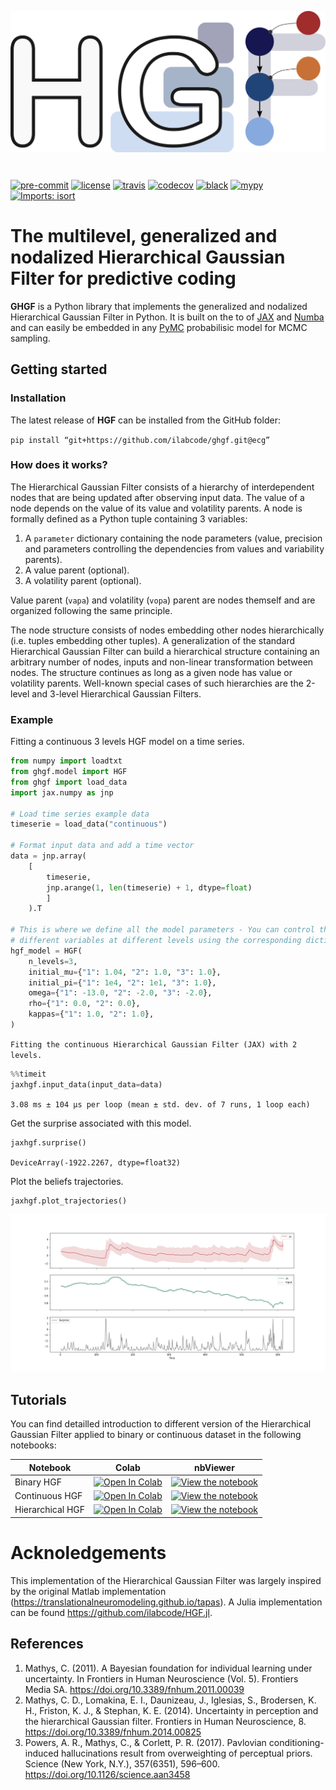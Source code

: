 <img src="docs/source/images/logo.png" align="center" alt="hgf" VSPACE=30>

[![pre-commit](https://img.shields.io/badge/pre--commit-enabled-brightgreen?logo=pre-commit&logoColor=white)](https://github.com/pre-commit/pre-commit) [![license](https://img.shields.io/badge/License-GPL%20v3-blue.svg)](https://github.com/LegrandNico/metadPy/blob/master/LICENSE) [![travis](https://travis-ci.com/LegrandNico/ghgf.svg?branch=master)](https://travis-ci.com/LegandNico/ghgf) [![codecov](https://codecov.io/gh/LegrandNico/ghgf/branch/master/graph/badge.svg)](https://codecov.io/gh/LegrandNico/ghgf) [![black](https://img.shields.io/badge/code%20style-black-000000.svg)](https://github.com/psf/black) [![mypy](http://www.mypy-lang.org/static/mypy_badge.svg)](http://mypy-lang.org/) [![Imports: isort](https://img.shields.io/badge/%20imports-isort-%231674b1?style=flat&labelColor=ef8336)](https://pycqa.github.io/isort/)

# The multilevel, generalized and nodalized Hierarchical Gaussian Filter for predictive coding

**GHGF** is a Python library that implements the generalized and nodalized Hierarchical Gaussian Filter in Python. It is built on the to of [JAX](https://jax.readthedocs.io/en/latest/jax.html) and [Numba](http://numba.pydata.org/) and can easily be embedded in any [PyMC](https://www.pymc.io/welcome.html) probabilisic model for MCMC sampling.

## Getting started

### Installation

The latest release of **HGF** can be installed from the GitHub folder:

`pip install “git+https://github.com/ilabcode/ghgf.git@ecg”`

### How does it works?

The Hierarchical Gaussian Filter consists of a hierarchy of interdependent nodes that are being updated after observing input data. The value of a node depends on the value of its value and volatility parents. A node is formally defined as a Python tuple containing 3 variables:

1. A `parameter` dictionary containing the node parameters (value, precision and parameters controlling the dependencies from values and variability parents).
2. A value parent (optional).
3. A volatility parent (optional).

Value parent (`vapa`) and volatility (`vopa`) parent are nodes themself and are organized following the same principle.

The node structure consists of nodes embedding other nodes hierarchically (i.e. tuples embedding other tuples). A generalization of the standard Hierarchical Gaussian Filter can build a hierarchical structure containing an arbitrary number of nodes, inputs and non-linear transformation between nodes. The structure continues as long as a given node has value or volatility parents. Well-known special cases of such hierarchies are the 2-level and 3-level Hierarchical Gaussian Filters.

### Example

Fitting a continuous 3 levels HGF model on a time series.

```python
from numpy import loadtxt
from ghgf.model import HGF
from ghgf import load_data
import jax.numpy as jnp

# Load time series example data
timeserie = load_data("continuous")

# Format input data and add a time vector 
data = jnp.array(
    [
        timeserie, 
        jnp.arange(1, len(timeserie) + 1, dtype=float)
        ]
    ).T

# This is where we define all the model parameters - You can control the value of
# different variables at different levels using the corresponding dictionary.
hgf_model = HGF(
    n_levels=3,
    initial_mu={"1": 1.04, "2": 1.0, "3": 1.0},
    initial_pi={"1": 1e4, "2": 1e1, "3": 1.0},
    omega={"1": -13.0, "2": -2.0, "3": -2.0},
    rho={"1": 0.0, "2": 0.0},
    kappas={"1": 1.0, "2": 1.0},
)

```

`
Fitting the continuous Hierarchical Gaussian Filter (JAX) with 2 levels.
`

```python
%%timeit
jaxhgf.input_data(input_data=data)
```

`
3.08 ms ± 104 µs per loop (mean ± std. dev. of 7 runs, 1 loop each)
`

Get the surprise associated with this model.

```python
jaxhgf.surprise()
```

`
DeviceArray(-1922.2267, dtype=float32)
`

Plot the beliefs trajectories.

```python
jaxhgf.plot_trajectories()
```

![png](./docs/source/images/trajectories.png)

## Tutorials

You can find detailled introduction to different version of the Hierarchical Gaussian Filter applied to binary or continuous dataset in the following notebooks:

| Notebook | Colab | nbViewer |
| --- | ---| --- |
| Binary HGF | [![Open In Colab](https://colab.research.google.com/assets/colab-badge.svg)](https://colab.research.google.com/github/ilabcode/ghgf/raw/ecg/notebooks/1-Binary%20HGF.ipynb) |  [![View the notebook](https://img.shields.io/badge/render-nbviewer-orange.svg)](https://nbviewer.jupyter.org/github/ilabcode/ghgf/raw/ecg/notebooks/1-Binary%20HGF.ipynb)
| Continuous HGF | [![Open In Colab](https://colab.research.google.com/assets/colab-badge.svg)](https://colab.research.google.com/github/ilabcode/ghgf/raw/ecg/notebooks/2-Continuous%20HGF.ipynb) |  [![View the notebook](https://img.shields.io/badge/render-nbviewer-orange.svg)](https://nbviewer.jupyter.org/github/ilabcode/ghgf/raw/ecg/notebooks/2-Continuous%20HGF.ipynb)
| Hierarchical HGF | [![Open In Colab](https://colab.research.google.com/assets/colab-badge.svg)](https://colab.research.google.com/github/ilabcode/ghgf/raw/ecg/notebooks/3-HierarchicalHGF.ipynb) |  [![View the notebook](https://img.shields.io/badge/render-nbviewer-orange.svg)](https://nbviewer.jupyter.org/github/ilabcode/ghgf/raw/ecg/notebooks/3-HierarchicalHGF.ipynb)

# Acknoledgements

This implementation of the Hierarchical Gaussian Filter was largely inspired by the original Matlab implementation (https://translationalneuromodeling.github.io/tapas). A Julia implementation can be found https://github.com/ilabcode/HGF.jl.

## References

1. Mathys, C. (2011). A Bayesian foundation for individual learning under uncertainty. In Frontiers in Human Neuroscience (Vol. 5). Frontiers Media SA. https://doi.org/10.3389/fnhum.2011.00039
2. Mathys, C. D., Lomakina, E. I., Daunizeau, J., Iglesias, S., Brodersen, K. H., Friston, K. J., & Stephan, K. E. (2014). Uncertainty in perception and the hierarchical Gaussian filter. Frontiers in Human Neuroscience, 8. https://doi.org/10.3389/fnhum.2014.00825
3. Powers, A. R., Mathys, C., & Corlett, P. R. (2017). Pavlovian conditioning-induced hallucinations result from overweighting of perceptual priors. Science (New York, N.Y.), 357(6351), 596–600. https://doi.org/10.1126/science.aan3458
